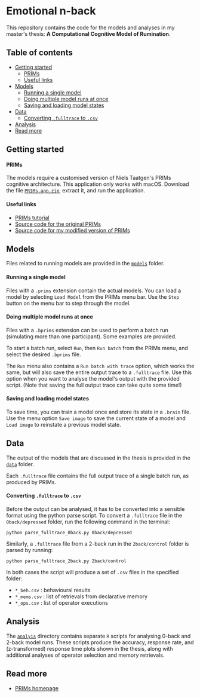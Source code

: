# **Emotional n-back**

This repository contains the code for the models and analyses in my master's thesis: **A Computational Cognitive Model of Rumination**.


## Table of contents
- [Getting started](#getting-started)
    - [PRIMs](#prims)
    - [Useful links](#useful-links)
- [Models](#models)
    - [Running a single model](#running-a-single-model)
    - [Doing multiple model runs at once](#doing-multiple-model-runs-at-once)
    - [Saving and loading model states](#saving-and-loading-model-states)
- [Data](#data)
    - [Converting `.fulltrace` to `.csv`](#converting-fulltrace-to-csv)
- [Analysis](#analysis)
- [Read more](#read-more)


## Getting started

#### PRIMs
The models require a customised version of Niels Taatgen's PRIMs cognitive architecture.
This application only works with macOS.
Download the file [`PRIMs.app.zip`](PRIMs.app.zip), extract it, and run the application.

#### Useful links
- [PRIMs tutorial](https://github.com/ntaatgen/PRIMs-Tutorial)
- [Source code for the original PRIMs](https://github.com/ntaatgen/ACTransfer)
- [Source code for my modified version of PRIMs](https://github.com/maartenvandervelde/ACTransfer/tree/Maarten/)


## Models
Files related to running models are provided in the [`models`](models) folder.

#### Running a single model
Files with a `.prims` extension contain the actual models.
You can load a model by selecting `Load Model` from the PRIMs menu bar.
Use the `Step` button on the menu bar to step through the model.


#### Doing multiple model runs at once
Files with a `.bprims` extension can be used to perform a batch run (simulating more than one participant).
Some examples are provided.

To start a batch run, select `Run`, then `Run batch` from the PRIMs menu, and select the desired `.bprims` file.

The `Run` menu also contains a `Run batch with trace` option, which works the same, but will also save the entire output trace to a `.fulltrace` file.
Use this option when you want to analyse the model's output with the provided script.
(Note that saving the full output trace can take quite some time!)


#### Saving and loading model states
To save time, you can train a model once and store its state in a `.brain` file.
Use the menu option `Save image` to save the current state of a model and `Load image` to reinstate a previous model state.


## Data
The output of the models that are discussed in the thesis is provided in the [`data`](data) folder.

Each `.fulltrace` file contains the full output trace of a single batch run, as produced by PRIMs.

#### Converting `.fulltrace` to `.csv`
Before the output can be analysed, it has to be converted into a sensible format using the python parse script.
To convert a `.fulltrace` file in the `0back/depressed` folder, run the following command in the terminal:
```
python parse_fulltrace_0back.py 0back/depressed
```

Similarly, a `.fulltrace` file from a 2-back run in the `2back/control` folder is parsed by running:
```
python parse_fulltrace_2back.py 2back/control
```

In both cases the script will produce a set of `.csv` files in the specified folder:
- `*_beh.csv` : behavioural results
- `*_mems.csv` : list of retrievals from declarative memory
- `*_ops.csv` : list of operator executions


## Analysis

The [`analyis`](analysis) directory contains separate `R` scripts for analysing 0-back and 2-back model runs.
These scripts produce the accuracy, response rate, and (z-transformed) response time plots shown in the thesis, along with additional analyses of operator selection and memory retrievals.



## Read more

- [PRIMs homepage](http://www.ai.rug.nl/~niels/actransfer.html)
